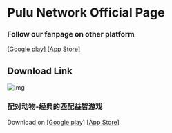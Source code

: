 # Pulu Network Official Page

### Follow our fanpage on other platform
[[Google play]](https://play.google.com/store/apps/dev?id=5233851887688172838) [[App Store]](https://apps.apple.com/us/developer/id1570422966)

## Download Link
![img](https://gkismet.github.io/img/48_s.png)	
### 配对动物-经典的匹配益智游戏
Download on [[Google play]](https://play.google.com/store/apps/details?id=com.block.match3d.puzzlegame) [[App Store]](https://apps.apple.com/app/id1610846682)
